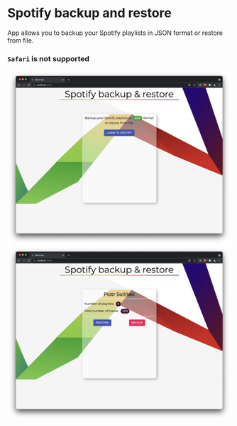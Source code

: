 # Spotify backup and restore 
App allows you to backup your Spotify playlists in JSON format or restore from file.

### `Safari` is not supported

![Screenshot](./src/images/screenLogged.png)
![Screenshot](./src/images/screenLogin.png)
